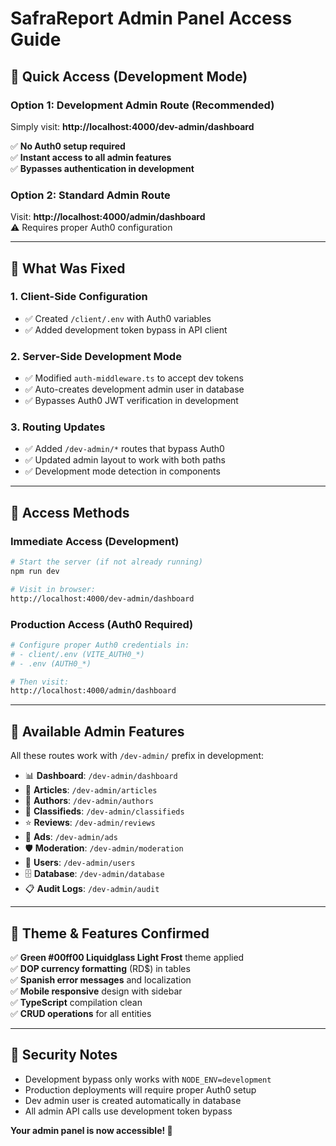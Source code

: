 # SafraReport Admin Panel Access Guide

## 🚀 Quick Access (Development Mode)

### Option 1: Development Admin Route (Recommended)
Simply visit: **http://localhost:4000/dev-admin/dashboard**

✅ **No Auth0 setup required**  
✅ **Instant access to all admin features**  
✅ **Bypasses authentication in development**

### Option 2: Standard Admin Route  
Visit: **http://localhost:4000/admin/dashboard**  
⚠️ Requires proper Auth0 configuration

---

## 🔧 What Was Fixed

### 1. **Client-Side Configuration**
- ✅ Created `/client/.env` with Auth0 variables
- ✅ Added development token bypass in API client

### 2. **Server-Side Development Mode**
- ✅ Modified `auth-middleware.ts` to accept dev tokens
- ✅ Auto-creates development admin user in database
- ✅ Bypasses Auth0 JWT verification in development

### 3. **Routing Updates**
- ✅ Added `/dev-admin/*` routes that bypass Auth0
- ✅ Updated admin layout to work with both paths
- ✅ Development mode detection in components

---

## 🎯 Access Methods

### Immediate Access (Development)
```bash
# Start the server (if not already running)
npm run dev

# Visit in browser:
http://localhost:4000/dev-admin/dashboard
```

### Production Access (Auth0 Required)
```bash
# Configure proper Auth0 credentials in:
# - client/.env (VITE_AUTH0_*)  
# - .env (AUTH0_*)

# Then visit:
http://localhost:4000/admin/dashboard
```

---

## 📱 Available Admin Features

All these routes work with `/dev-admin/` prefix in development:

- 📊 **Dashboard**: `/dev-admin/dashboard`
- 📰 **Articles**: `/dev-admin/articles`  
- 👥 **Authors**: `/dev-admin/authors`
- 📝 **Classifieds**: `/dev-admin/classifieds`
- ⭐ **Reviews**: `/dev-admin/reviews`
- 📢 **Ads**: `/dev-admin/ads`
- 🛡️ **Moderation**: `/dev-admin/moderation`
- 👤 **Users**: `/dev-admin/users`
- 🗄️ **Database**: `/dev-admin/database`
- 📋 **Audit Logs**: `/dev-admin/audit`

---

## 🎨 Theme & Features Confirmed

✅ **Green #00ff00 Liquidglass Light Frost** theme applied  
✅ **DOP currency formatting** (RD$) in tables  
✅ **Spanish error messages** and localization  
✅ **Mobile responsive** design with sidebar  
✅ **TypeScript** compilation clean  
✅ **CRUD operations** for all entities  

---

## 🔐 Security Notes

- Development bypass only works with `NODE_ENV=development`
- Production deployments will require proper Auth0 setup
- Dev admin user is created automatically in database
- All admin API calls use development token bypass

**Your admin panel is now accessible! 🎉**